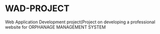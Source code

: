 # WAD-PROJECT
Web Application Development project(Project on developing a professional website for ORPHANAGE MANAGEMENT SYSTEM
